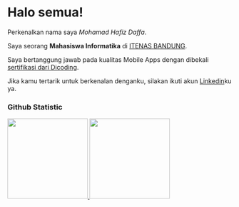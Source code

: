 # Halo semua! 

Perkenalkan nama saya *Mohamad Hafiz Daffa*.<br>

Saya seorang **Mahasiswa Informatika** di [ITENAS BANDUNG](https://www.itenas.ac.id/).<br>

Saya bertanggung jawab pada kualitas Mobile Apps  dengan dibekali [sertifikasi dari Dicoding](https://www.dicoding.com/certificates/MRZMEEWYRPYQ).<br>


Jika kamu tertarik untuk berkenalan denganku, silakan ikuti akun [Linkedin](https://www.linkedin.com/in/hafiz-daffa-970751218)ku ya.

### Github Statistic
<p align="left">
<a href="https://github.com/HafizWayne">
  <img height="180em" src="https://github-readme-stats-eight-theta.vercel.app/api?username=HafizWayne&show_icons=true&theme=algolia&include_all_commits=true&count_private=true"/>
  <img height="180em" src="https://github-readme-stats-eight-theta.vercel.app/api/top-langs/?username=HafizWayne&layout=compact&langs_count=8&theme=algolia"/>
</a>
</p>


